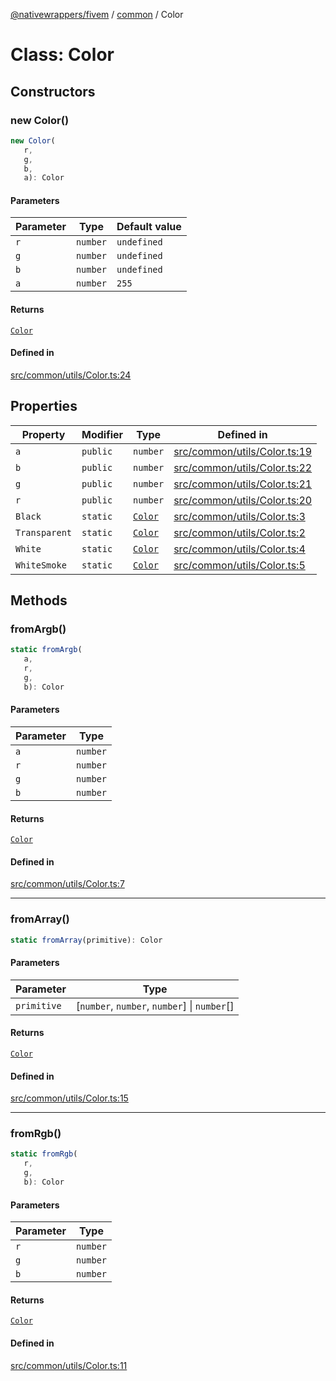 [@nativewrappers/fivem](../../README.md) / [common](../README.md) / Color

# Class: Color

## Constructors

### new Color()

```ts
new Color(
   r, 
   g, 
   b, 
   a): Color
```

#### Parameters

| Parameter | Type | Default value |
| ------ | ------ | ------ |
| `r` | `number` | `undefined` |
| `g` | `number` | `undefined` |
| `b` | `number` | `undefined` |
| `a` | `number` | `255` |

#### Returns

[`Color`](Color.md)

#### Defined in

[src/common/utils/Color.ts:24](https://github.com/nativewrappers/fivem/blob/9c9296849bd5d47a19ca095df40cd4686e165154/src/common/utils/Color.ts#L24)

## Properties

| Property | Modifier | Type | Defined in |
| ------ | ------ | ------ | ------ |
| `a` | `public` | `number` | [src/common/utils/Color.ts:19](https://github.com/nativewrappers/fivem/blob/9c9296849bd5d47a19ca095df40cd4686e165154/src/common/utils/Color.ts#L19) |
| `b` | `public` | `number` | [src/common/utils/Color.ts:22](https://github.com/nativewrappers/fivem/blob/9c9296849bd5d47a19ca095df40cd4686e165154/src/common/utils/Color.ts#L22) |
| `g` | `public` | `number` | [src/common/utils/Color.ts:21](https://github.com/nativewrappers/fivem/blob/9c9296849bd5d47a19ca095df40cd4686e165154/src/common/utils/Color.ts#L21) |
| `r` | `public` | `number` | [src/common/utils/Color.ts:20](https://github.com/nativewrappers/fivem/blob/9c9296849bd5d47a19ca095df40cd4686e165154/src/common/utils/Color.ts#L20) |
| `Black` | `static` | [`Color`](Color.md) | [src/common/utils/Color.ts:3](https://github.com/nativewrappers/fivem/blob/9c9296849bd5d47a19ca095df40cd4686e165154/src/common/utils/Color.ts#L3) |
| `Transparent` | `static` | [`Color`](Color.md) | [src/common/utils/Color.ts:2](https://github.com/nativewrappers/fivem/blob/9c9296849bd5d47a19ca095df40cd4686e165154/src/common/utils/Color.ts#L2) |
| `White` | `static` | [`Color`](Color.md) | [src/common/utils/Color.ts:4](https://github.com/nativewrappers/fivem/blob/9c9296849bd5d47a19ca095df40cd4686e165154/src/common/utils/Color.ts#L4) |
| `WhiteSmoke` | `static` | [`Color`](Color.md) | [src/common/utils/Color.ts:5](https://github.com/nativewrappers/fivem/blob/9c9296849bd5d47a19ca095df40cd4686e165154/src/common/utils/Color.ts#L5) |

## Methods

### fromArgb()

```ts
static fromArgb(
   a, 
   r, 
   g, 
   b): Color
```

#### Parameters

| Parameter | Type |
| ------ | ------ |
| `a` | `number` |
| `r` | `number` |
| `g` | `number` |
| `b` | `number` |

#### Returns

[`Color`](Color.md)

#### Defined in

[src/common/utils/Color.ts:7](https://github.com/nativewrappers/fivem/blob/9c9296849bd5d47a19ca095df40cd4686e165154/src/common/utils/Color.ts#L7)

***

### fromArray()

```ts
static fromArray(primitive): Color
```

#### Parameters

| Parameter | Type |
| ------ | ------ |
| `primitive` | [`number`, `number`, `number`] \| `number`[] |

#### Returns

[`Color`](Color.md)

#### Defined in

[src/common/utils/Color.ts:15](https://github.com/nativewrappers/fivem/blob/9c9296849bd5d47a19ca095df40cd4686e165154/src/common/utils/Color.ts#L15)

***

### fromRgb()

```ts
static fromRgb(
   r, 
   g, 
   b): Color
```

#### Parameters

| Parameter | Type |
| ------ | ------ |
| `r` | `number` |
| `g` | `number` |
| `b` | `number` |

#### Returns

[`Color`](Color.md)

#### Defined in

[src/common/utils/Color.ts:11](https://github.com/nativewrappers/fivem/blob/9c9296849bd5d47a19ca095df40cd4686e165154/src/common/utils/Color.ts#L11)
